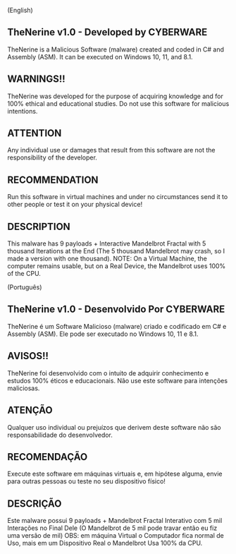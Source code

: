 (English)
## TheNerine v1.0 - Developed by CYBERWARE

TheNerine is a Malicious Software (malware) created and coded in C# and Assembly (ASM). It can be executed on Windows 10, 11, and 8.1.

## WARNINGS!!

TheNerine was developed for the purpose of acquiring knowledge and for 100% ethical and educational studies. Do not use this software for malicious intentions.

## ATTENTION

Any individual use or damages that result from this software are not the responsibility of the developer.

## RECOMMENDATION

Run this software in virtual machines and under no circumstances send it to other people or test it on your physical device!

## DESCRIPTION

This malware has 9 payloads + Interactive Mandelbrot Fractal with 5 thousand Iterations at the End (The 5 thousand Mandelbrot may crash, so I made a version with one thousand).
NOTE: On a Virtual Machine, the computer remains usable, but on a Real Device, the Mandelbrot uses 100% of the CPU.


(Português)
## TheNerine v1.0 - Desenvolvido Por CYBERWARE

TheNerine é um Software Malicioso (malware) criado e codificado em C# e Assembly (ASM). Ele pode ser executado no Windows 10, 11 e 8.1.

## AVISOS!!

TheNerine foi desenvolvido com o intuito de adquirir conhecimento e estudos 100% éticos e educacionais. Não use este software para intenções maliciosas.

## ATENÇÃO

Qualquer uso individual ou prejuízos que derivem deste software não são responsabilidade do desenvolvedor.

## RECOMENDAÇÃO

Execute este software em máquinas virtuais e, em hipótese alguma, envie para outras pessoas ou teste no seu dispositivo físico!

## DESCRIÇÃO

Este malware possui 9 payloads + Mandelbrot Fractal Interativo com 5 mil Interações no Final Dele (O Mandelbrot de 5 mil pode travar então eu fiz uma versão de mil)
OBS: em máquina Virtual o Computador fica normal de Uso, mais em um Dispositivo Real o Mandelbrot Usa 100% da CPU.
